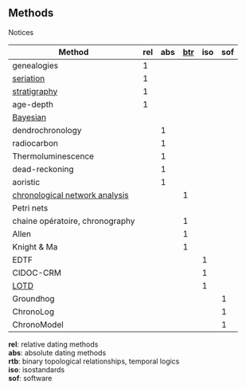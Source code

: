 ## Methods

Notices

| Method            | rel | abs | [btr](logics.md) | iso | sof |
|-------------------|-----|-----|-----|-----|----|
| genealogies       | 1   |     |     |     |    |
| [seriation](seriation.md)         | 1   |     |     |     |    |
| [stratigraphy](stratigraphy.md)      | 1   |     |     |     |    |
| age-depth		    | 1   |     |     |     |    |
| [Bayesian](bayesian.md)          |     |     |     |     |    |
| dendrochronology  |     | 1   |     |     |    |
| radiocarbon       |     | 1   |     |     |    |
| Thermoluminescence|     | 1   |     |     |    |
| dead-reckoning    |     | 1   |     |     |    |
| aoristic          |     | 1   |     |     |    |
| [chronological network analysis](networks.md) |     |     | 1   |     |    |
| Petri nets        |     |     |     |     |    |
| chaine opératoire, chronography |     |     | 1   |     |    |
| Allen             |     |     | 1   |     |    |
| Knight & Ma       |     |     | 1   |     |    |
| EDTF              |     |     |     | 1   |    |
| CIDOC-CRM         |     |     |     | 1   |    |
| [LOTD](lotd.md)              |     |     |     | 1   |    |
| Groundhog         |     |     |     |     | 1  |
| ChronoLog         |     |     |     |     | 1  |
| ChronoModel       |     |     |     |     | 1  |

**rel**: relative dating methods  
**abs**: absolute dating methods  
**rtb**: binary topological relationships, temporal logics  
**iso**: isostandards  
**sof**: software  